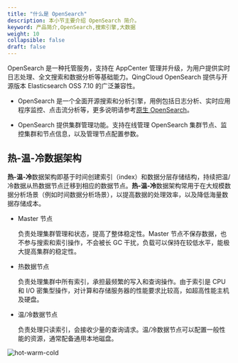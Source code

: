 ```yaml
---
title: "什么是 OpenSearch"
description: 本小节主要介绍 OpenSearch 简介。 
keyword: 产品简介,OpenSearch,搜索引擎,大数据
weight: 10
collapsible: false
draft: false
---
```



OpenSearch 是一种托管服务，支持在 AppCenter 管理并升级，为用户提供实时日志处理、全文搜索和数据分析等基础能力。QingCloud OpenSearch 提供与开源版本 Elasticsearch OSS 7.10 的广泛兼容性。

- OpenSearch 是一个全面开源搜索和分析引擎，用例包括日志分析、实时应用程序监控、点击流分析等，更多说明请参考[原生 OpenSearch](https://opensearch.org/docs/)。

- OpenSearch 提供集群管理功能。支持在线管理 OpenSearch 集群节点、监控集群和节点信息，以及管理节点配置参数。

## 热-温-冷数据架构

**热-温-冷**数据架构即基于时间创建索引（index）和数据分层存储结构，持续把温/冷数据从热数据节点迁移到相应的数据节点。**热-温-冷**数据架构常用于在大规模数据分析场景（例如时间数据分析场景），以提高数据的处理效率，以及降低海量数据存储成本。

- Master 节点

  负责处理集群管理和状态，提高了整体稳定性。Master 节点不保存数据，也不参与搜索和索引操作，不会被长 GC 干扰，负载可以保持在较低水平，能极大提高集群的稳定性。

- 热数据节点
  
  负责处理集群中所有索引，承担最频繁的写入和查询操作。由于索引是 CPU 和 I/O 密集型操作，对计算和存储服务器的性能要求比较高，如超高性能主机及硬盘。

- 温/冷数据节点
  
  负责处理只读索引，会接收少量的查询请求。温/冷数据节点可以配置一般性能的资源，通常配备通用本地磁盘。

![hot-warm-cold](../../_images/hot_warm_cold_arch.png)